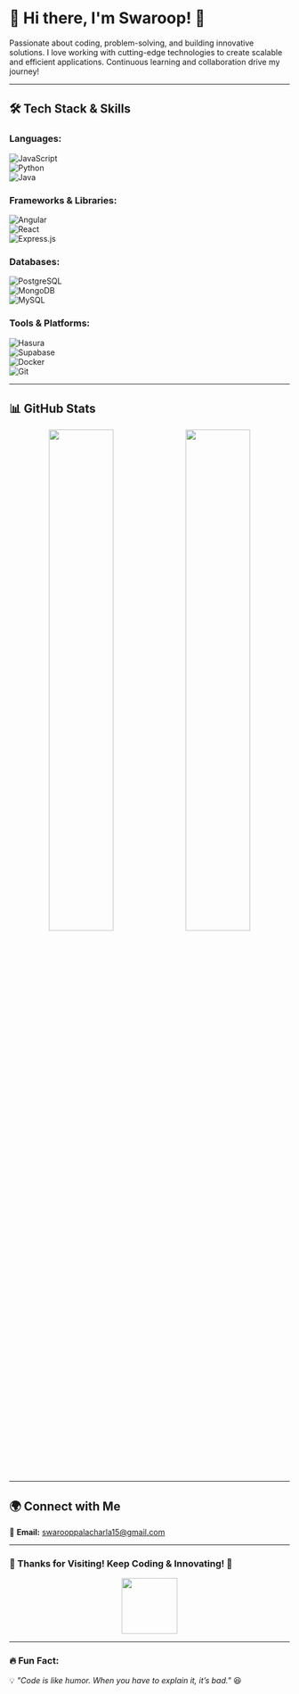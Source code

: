 # 👋 Hi there, I'm Swaroop! 🚀  

Passionate about coding, problem-solving, and building innovative solutions. I love working with cutting-edge technologies to create scalable and efficient applications. Continuous learning and collaboration drive my journey!  

---

## 🛠 Tech Stack & Skills  

### **Languages:**  
![JavaScript](https://img.shields.io/badge/-JavaScript-F7DF1E?logo=javascript&logoColor=black&style=for-the-badge)  
![Python](https://img.shields.io/badge/-Python-3776AB?logo=python&logoColor=white&style=for-the-badge)  
![Java](https://img.shields.io/badge/-Java-007396?logo=java&logoColor=white&style=for-the-badge)  

### **Frameworks & Libraries:**  
![Angular](https://img.shields.io/badge/-Angular-DD0031?logo=angular&logoColor=white&style=for-the-badge)  
![React](https://img.shields.io/badge/-React-61DAFB?logo=react&logoColor=black&style=for-the-badge)  
![Express.js](https://img.shields.io/badge/-Express-000000?logo=express&logoColor=white&style=for-the-badge)  

### **Databases:**  
![PostgreSQL](https://img.shields.io/badge/-PostgreSQL-336791?logo=postgresql&logoColor=white&style=for-the-badge)  
![MongoDB](https://img.shields.io/badge/-MongoDB-47A248?logo=mongodb&logoColor=white&style=for-the-badge)  
![MySQL](https://img.shields.io/badge/-MySQL-4479A1?logo=mysql&logoColor=white&style=for-the-badge)  

### **Tools & Platforms:**  
![Hasura](https://img.shields.io/badge/-Hasura-1EB4D4?logo=hasura&logoColor=white&style=for-the-badge)  
![Supabase](https://img.shields.io/badge/-Supabase-3ECF8E?logo=supabase&logoColor=white&style=for-the-badge)  
![Docker](https://img.shields.io/badge/-Docker-2496ED?logo=docker&logoColor=white&style=for-the-badge)  
![Git](https://img.shields.io/badge/-Git-F05032?logo=git&logoColor=white&style=for-the-badge)  

---

## 📊 GitHub Stats  

<div align="center">
  <img src="https://github-readme-stats.vercel.app/api?username=Swaroopp15&show_icons=true&theme=dark&hide_border=true" width="48%" />
  <img src="https://github-readme-stats.vercel.app/api/top-langs/?username=Swaroopp15&layout=compact&theme=dark&hide_border=true" width="48%" />
</div>

---

## 🌍 Connect with Me  

💌 **Email:** [swarooppalacharla15@gmail.com](mailto:swarooppalacharla15@gmail.com)  

---

### 🎉 Thanks for Visiting! Keep Coding & Innovating! 🚀  
<div align="center">
  <img src="https://media.giphy.com/media/hvRJCLFzcasrR4ia7z/giphy.gif" width="100px" />
</div>

---

### 🔥 Fun Fact:  
💡 *"Code is like humor. When you have to explain it, it’s bad."* 😆  
